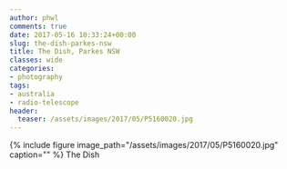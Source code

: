 ```yaml
---
author: phwl
comments: true
date: 2017-05-16 10:33:24+00:00
slug: the-dish-parkes-nsw
title: The Dish, Parkes NSW
classes: wide
categories:
- photography
tags:
- australia
- radio-telescope
header:
  teaser: /assets/images/2017/05/P5160020.jpg
---
```


{% include figure image_path="/assets/images/2017/05/P5160020.jpg" caption="" %}
The Dish
